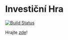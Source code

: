 # Investiční Hra
[![Build Status](http://hudson.apidesign.org/hudson/buildStatus/icon?job=Investicnihra)](http://hudson.apidesign.org/hudson/job/Investicnihra/)

Hrajte [zde](http://hudson.apidesign.org/hudson/job/Investicnihra/javadoc/)!

